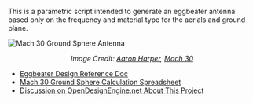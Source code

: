 This is a parametric script intended to generate an eggbeater antenna based only on the frequency and material type for the aerials and ground plane.

![Mach 30 Ground Sphere Antenna](http://opendesignengine.net/dmsf_files/492?download=)

<p align="center">
<em>Image Credit: <a href="http://aheadresearch.com/">Aaron Harper</a>, <a href="http://mach30.org/">Mach 30</a></em>
</p>

* [Eggbeater Design Reference Doc](http://on6wg.pagesperso-orange.fr/Doc/Antenne%20Eggbeater-Engl-Part1-Full.pdf)
* [Mach 30 Ground Sphere Calculation Spreadsheet](https://opendesignengine.net/dmsf_files/271)
* [Discussion on OpenDesignEngine.net About This Project](https://opendesignengine.net/boards/39/topics/789)
